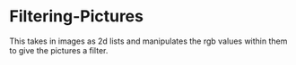 # Filtering-Pictures

This takes in images as 2d lists and manipulates the rgb values within them to give the pictures a filter. 
